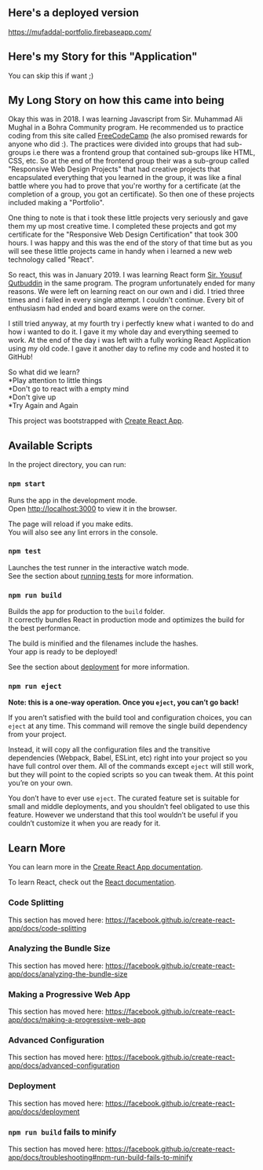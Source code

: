 ## Here's a deployed version 
https://mufaddal-portfolio.firebaseapp.com/


## Here's my Story for this "Application"

You can skip this if want ;)


## My Long Story on how this came into being
Okay this was in 2018. I was learning Javascript from Sir. Muhammad Ali Mughal in a Bohra Community program. He recommended us to practice coding from this site called [FreeCodeCamp](https://www.freecodecamp.org/) (he also promised rewards for anyone who did :). The practices were divided into groups that had sub-groups i.e there was a frontend group that contained sub-groups like HTML, CSS, etc. So at the end of the frontend group their was a sub-group called "Responsive Web Design Projects" that had creative projects that encapsulated everything that you learned in the group, it was like a final battle where you had to prove that you're worthy for a certificate (at the completion of a group, you got an certificate). So then one of these projects included making a "Portfolio".

One thing to note is that i took these little projects very seriously and gave them my up most creative time. I completed these projects and got my certificate for the "Responsive Web Design Certification" that took 300 hours. I was happy and this was the end of the story of that time but as you will see these little projects came in handy when i learned a new web technology called "React".

So react, this was in January 2019. I was learning React form [Sir. Yousuf Qutbuddin](https://github.com/uqutub) in the same program. The program unfortunately ended for many reasons. We were left on learning react on our own and i did. I tried three times and i failed in every single attempt. I couldn't continue. Every bit of enthusiasm had ended and board exams were on the corner. 

I still tried anyway, at my fourth try i perfectly knew what i wanted to do and how i wanted to do it. I gave it my whole day and everything seemed to work. At the end of the day i was left with a fully working React Application using my old code. I gave it another day to refine my code and hosted it to GitHub!

So what did we learn?<br>
*Play attention to little things<br>
*Don't go to react with a empty mind<br>
*Don't give up<br>
*Try Again and Again<br>


This project was bootstrapped with [Create React App](https://github.com/facebook/create-react-app).

## Available Scripts

In the project directory, you can run:

### `npm start`

Runs the app in the development mode.<br>
Open [http://localhost:3000](http://localhost:3000) to view it in the browser.

The page will reload if you make edits.<br>
You will also see any lint errors in the console.

### `npm test`

Launches the test runner in the interactive watch mode.<br>
See the section about [running tests](https://facebook.github.io/create-react-app/docs/running-tests) for more information.

### `npm run build`

Builds the app for production to the `build` folder.<br>
It correctly bundles React in production mode and optimizes the build for the best performance.

The build is minified and the filenames include the hashes.<br>
Your app is ready to be deployed!

See the section about [deployment](https://facebook.github.io/create-react-app/docs/deployment) for more information.

### `npm run eject`

**Note: this is a one-way operation. Once you `eject`, you can’t go back!**

If you aren’t satisfied with the build tool and configuration choices, you can `eject` at any time. This command will remove the single build dependency from your project.

Instead, it will copy all the configuration files and the transitive dependencies (Webpack, Babel, ESLint, etc) right into your project so you have full control over them. All of the commands except `eject` will still work, but they will point to the copied scripts so you can tweak them. At this point you’re on your own.

You don’t have to ever use `eject`. The curated feature set is suitable for small and middle deployments, and you shouldn’t feel obligated to use this feature. However we understand that this tool wouldn’t be useful if you couldn’t customize it when you are ready for it.

## Learn More

You can learn more in the [Create React App documentation](https://facebook.github.io/create-react-app/docs/getting-started).

To learn React, check out the [React documentation](https://reactjs.org/).

### Code Splitting

This section has moved here: https://facebook.github.io/create-react-app/docs/code-splitting

### Analyzing the Bundle Size

This section has moved here: https://facebook.github.io/create-react-app/docs/analyzing-the-bundle-size

### Making a Progressive Web App

This section has moved here: https://facebook.github.io/create-react-app/docs/making-a-progressive-web-app

### Advanced Configuration

This section has moved here: https://facebook.github.io/create-react-app/docs/advanced-configuration

### Deployment

This section has moved here: https://facebook.github.io/create-react-app/docs/deployment

### `npm run build` fails to minify

This section has moved here: https://facebook.github.io/create-react-app/docs/troubleshooting#npm-run-build-fails-to-minify
